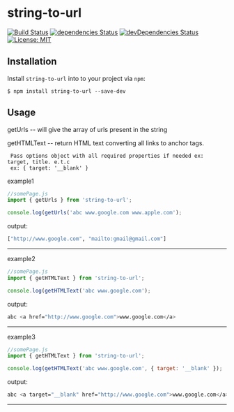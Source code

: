 # string-to-url

[![Build Status](https://travis-ci.com/pdkpavankumar/string-to-url.svg?branch=master)](https://travis-ci.org/pdkpavankumar/string-to-url) [![dependencies Status](https://david-dm.org/pdkpavankumar/string-to-url/status.svg)](https://david-dm.org/pdkpavankumar/string-to-url) [![devDependencies Status](https://david-dm.org/pdkpavankumar/string-to-url/dev-status.svg)](https://david-dm.org/pdkpavankumar/string-to-url?type=dev) [![License: MIT](https://img.shields.io/badge/License-MIT-blue.svg)](https://opensource.org/licenses/MIT)

## Installation

Install `string-to-url` into to your project via `npm`:

```shell
$ npm install string-to-url --save-dev
```

## Usage

getUrls -- will give the array of urls present in the string

getHTMLText -- return HTML text converting all links to anchor tags. 
                
     Pass options object with all required properties if needed ex: target, title. e.t.c  
     ex: { target: '__blank' }

example1
```js
//somePage.js
import { getUrls } from 'string-to-url';

console.log(getUrls('abc www.google.com www.apple.com');
```

output:

```sh
["http://www.google.com", "mailto:gmail@gmail.com"]
```
----
example2
```js
//somePage.js
import { getHTMLText } from 'string-to-url';

console.log(getHTMLText('abc www.google.com');
```

output:

```sh
abc <a href="http://www.google.com">www.google.com</a>
```
----
example3
```js
//somePage.js
import { getHTMLText } from 'string-to-url';

console.log(getHTMLText('abc www.google.com', { target: '__blank' });
```

output:

```sh
abc <a target="__blank" href="http://www.google.com">www.google.com</a>
```
----
